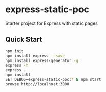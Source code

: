 # express-static-poc
Starter project for Express with static pages

## Quick Start

```bash
npm init
npm install express --save
npm install express-generator -g
express -h
express .
npm install
SET DEBUG=express-static-poc:* & npm start
browse http://localhost:3000
```
